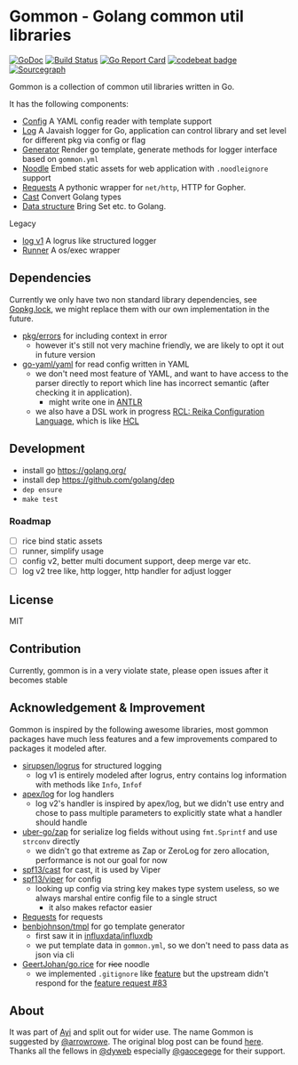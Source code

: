 # Gommon - Golang common util libraries

[![GoDoc](https://godoc.org/github.com/dyweb/gommon?status.svg)](https://godoc.org/github.com/dyweb/gommon)
[![Build Status](https://travis-ci.org/dyweb/gommon.svg?branch=master)](https://travis-ci.org/dyweb/gommon)
[![Go Report Card](https://goreportcard.com/badge/github.com/dyweb/gommon)](https://goreportcard.com/report/github.com/dyweb/gommon)
[![codebeat badge](https://codebeat.co/badges/8d42a846-f1dc-4a6b-8bd9-5862726ed35d)](https://codebeat.co/projects/github-com-dyweb-gommon-master)
[![Sourcegraph](https://sourcegraph.com/github.com/dyweb/gommon/-/badge.svg)](https://sourcegraph.com/github.com/dyweb/gommon?badge)

Gommon is a collection of common util libraries written in Go.

It has the following components:

- [Config](config) A YAML config reader with template support
- [Log](log) A Javaish logger for Go, application can control library and set level for different pkg via config or flag
- [Generator](generator) Render go template, generate methods for logger interface based on `gommon.yml`
- [Noodle](noodle) Embed static assets for web application with `.noodleignore` support
- [Requests](requests) A pythonic wrapper for `net/http`, HTTP for Gopher.
- [Cast](cast) Convert Golang types
- [Data structure](structure) Bring Set etc. to Golang.

Legacy

- [log v1](legacy/log) A logrus like structured logger
- [Runner](legacy/runner) A os/exec wrapper


## Dependencies

Currently we only have two non standard library dependencies, see [Gopkg.lock](Gopkg.lock), 
we might replace them with our own implementation in the future.

- [pkg/errors](https://github.com/pkg/errors) for including context in error
  - however it's still not very machine friendly, we are likely to opt it out in future version
- [go-yaml/yaml](https://github.com/go-yaml/yaml) for read config written in YAML
  - we don't need most feature of YAML, and want to have access to the parser directly to report which line has incorrect semantic (after checking it in application).
    - might write one in [ANTLR](https://github.com/antlr/antlr4)
  - we also have a DSL work in progress [RCL: Reika Configuration Language](https://github.com/at15/reika/issues/49), which is like [HCL](https://github.com/hashicorp/hcl2)

<!-- no, we are using the standard flag package ... -->
<!-- For command line util, we are using [spf13/cobra](https://github.com/spf13/cobra), it is more flexible than [ufrave/cli](https://github.com/urfave/cli) -->

## Development

- install go https://golang.org/
- install dep https://github.com/golang/dep
- `dep ensure`
- `make test`

### Roadmap

- [ ] rice bind static assets
- [ ] runner, simplify usage
- [ ] config v2, better multi document support, deep merge var etc.
- [ ] log v2 tree like, http logger, http handler for adjust logger

## License

MIT

## Contribution

Currently, gommon is in a very violate state, please open issues after it becomes stable 

## Acknowledgement & Improvement

Gommon is inspired by the following awesome libraries, most gommon packages have much less features and a few improvements 
compared to packages it modeled after.

- [sirupsen/logrus](https://github.com/sirupsen/logrus) for structured logging 
  - log v1 is entirely modeled after logrus, entry contains log information with methods like `Info`, `Infof`
- [apex/log](https://github.com/apex/log) for log handlers
  - log v2's handler is inspired by apex/log, but we didn't use entry and chose to pass multiple parameters to explicitly state what a handler should handle
- [uber-go/zap](https://github.com/uber-go/zap) for serialize log fields without using `fmt.Sprintf` and use `strconv` directly
  - we didn't go that extreme as Zap or ZeroLog for zero allocation, performance is not our goal for now
- [spf13/cast](https://github.com/spf13/cast) for cast, it is used by Viper
- [spf13/viper](https://github.com/spf13/viper/) for config
  - looking up config via string key makes type system useless, so we always marshal entire config file to a single struct
    - it also makes refactor easier
- [Requests](http://docs.python-requests.org/en/master/) for requests
- [benbjohnson/tmpl](https://github.com/benbjohnson/tmpl) for go template generator
  - first saw it in [influxdata/influxdb](https://github.com/influxdata/influxdb/blob/master/tsdb/engine/tsm1/encoding.gen.go.tmpl)
  - we put template data in `gommon.yml`, so we don't need to pass data as json via cli
- [GeertJohan/go.rice](https://github.com/GeertJohan/go.rice) for ~~rice~~ noodle
  - we implemented `.gitignore` like [feature](https://github.com/at15/go.rice/issues/1) but the upstream didn't respond for the [feature request #83](https://github.com/GeertJohan/go.rice/issues/83)

## About

It was part of [Ayi](https://github.com/dyweb/Ayi) and split out for wider use.
The name Gommon is suggested by [@arrowrowe](https://github.com/arrowrowe).
The original blog post can be found [here](http://blog.dongyueweb.com/ayi.html).
Thanks all the fellows in [@dyweb](https://github.com/dyweb) especially [@gaocegege](https://github.com/gaocegege) for their support.
